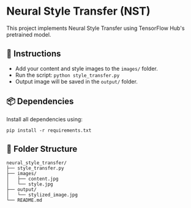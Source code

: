 # Neural Style Transfer (NST)

This project implements Neural Style Transfer using TensorFlow Hub's pretrained model.

## 📝 Instructions
- Add your content and style images to the `images/` folder.
- Run the script: `python style_transfer.py`
- Output image will be saved in the `output/` folder.

## 📦 Dependencies
Install all dependencies using:

```
pip install -r requirements.txt
```

## 📁 Folder Structure

```
neural_style_transfer/
├── style_transfer.py
├── images/
│   ├── content.jpg
│   └── style.jpg
├── output/
│   └── stylized_image.jpg
└── README.md
```

